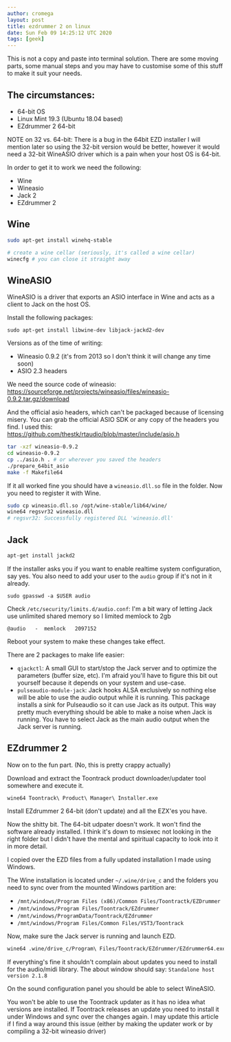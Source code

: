 ```yaml
---
author: cromega
layout: post
title: ezdrummer 2 on linux
date: Sun Feb 09 14:25:12 UTC 2020
tags: [geek]
---
```


This is not a copy and paste into terminal solution. There are some moving parts, some manual steps and you may have to customise some of this stuff to make it suit your needs.

## The circumstances:

* 64-bit OS
* Linux Mint 19.3 (Ubuntu 18.04 based)
* EZdrummer 2 64-bit

NOTE on 32 vs. 64-bit: There is a bug in the 64bit EZD installer I will mention later so using the 32-bit version would be better, however it would need a 32-bit WineASIO driver which is a pain when your host OS is 64-bit.

In order to get it to work we need the following:

* Wine
* Wineasio
* Jack 2
* EZdrummer 2

## Wine

```sh
sudo apt-get install winehq-stable

# create a wine cellar (seriously, it's called a wine cellar)
winecfg # you can close it straight away

```

## WineASIO

WineASIO is a driver that exports an ASIO interface in Wine and acts as a client to Jack on the host OS.

Install the following packages:

```
sudo apt-get install libwine-dev libjack-jackd2-dev
```

Versions as of the time of writing:

* Wineasio 0.9.2 (it's from 2013 so I don't think it will change any time soon)
* ASIO 2.3 headers

We need the source code of wineasio: <https://sourceforge.net/projects/wineasio/files/wineasio-0.9.2.tar.gz/download>

And the official asio headers, which can't be packaged because of licensing misery. You can grab the official ASIO SDK or any copy of the headers you find. I used this: <https://github.com/thestk/rtaudio/blob/master/include/asio.h>


```sh
tar -xzf wineasio-0.9.2
cd wineasio-0.9.2
cp ../asio.h . # or wherever you saved the headers
./prepare_64bit_asio
make -f Makefile64
```

If it all worked fine you should have a `wineasio.dll.so` file in the folder. Now you need to register it with Wine.

```sh
sudo cp wineasio.dll.so /opt/wine-stable/lib64/wine/
wine64 regsvr32 wineasio.dll
# regsvr32: Successfully registered DLL 'wineasio.dll'
```

## Jack

```sh
apt-get install jackd2
```

If the installer asks you if you want to enable realtime system configuration, say yes. You also need to add your user to the `audio` group if it's not in it already.

```
sudo gpasswd -a $USER audio
```

Check `/etc/security/limits.d/audio.conf`: I'm a bit wary of letting Jack use unlimited shared memory so I limited memlock to 2gb

```
@audio   -  memlock   2097152
```

Reboot your system to make these changes take effect.

There are 2 packages to make life easier:

* `qjackctl`: A small GUI to start/stop the Jack server and to optimize the parameters (buffer size, etc). I'm afraid you'll have to figure this bit out yourself because it depends on your system and use-case.
* `pulseaudio-module-jack`: Jack hooks ALSA exclusively so nothing else will be able to use the audio output while it is running. This package installs a sink for Pulseaudio so it can use Jack as its output. This way pretty much everything should be able to make a noise when Jack is running. You have to select Jack as the main audio output when the Jack server is running.

## EZdrummer 2

Now on to the fun part. (No, this is pretty crappy actually)

Download and extract the Toontrack product downloader/updater tool somewhere and execute it.

```
wine64 Toontrack\ Product\ Manager\ Installer.exe
```

Install EZdrummer 2 64-bit (don't update) and all the EZX'es you have.

Now the shitty bit. The 64-bit udpater doesn't work. It won't find the software already installed. I think it's down to msiexec not looking in the right folder but I didn't have the mental and spiritual capacity to look into it in more detail.

I copied over the EZD files from a fully updated installation I made using Windows.


The Wine installation is located under `~/.wine/drive_c` and the folders you need to sync over from the mounted Windows partition are:

* `/mnt/windows/Program Files (x86)/Common Files/Toontractk/EZDrummer`
* `/mnt/windows/Program Files/Toontrack/EZdrummer`
* `/mnt/windows/ProgramData/Toontrack/EZdrummer`
* `/mnt/windows/Program Files/Common Files/VST3/Toontrack`

Now, make sure the Jack server is running and launch EZD.

```sh
wine64 .wine/drive_c/Program\ Files/Toontrack/EZdrummer/EZdrummer64.exe
```

If everything's fine it shouldn't complain about updates you need to install for the audio/midi library. The about window should say: `Standalone host version 2.1.8`

On the sound configuration panel you should be able to select WineASIO.

You won't be able to use the Toontrack updater as it has no idea what versions are installed. If Toontrack releases an update you need to install it under Windows and sync over the changes again. I may update this article if I find a way around this issue (either by making the updater work or by compiling a 32-bit wineasio driver)
